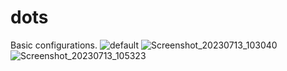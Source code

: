 # dots
Basic configurations.
![default](https://github.com/ms-bis/dots/assets/87420375/9752d666-a125-46ff-a035-3bb5db11c5a2)
![Screenshot_20230713_103040](https://github.com/ms-bis/dots/assets/87420375/42ff8431-e586-43d5-a0bf-3dd660eb3359)
![Screenshot_20230713_105323](https://github.com/ms-bis/dots/assets/87420375/7da265ef-726b-4493-bac7-5ec0f240a739)
